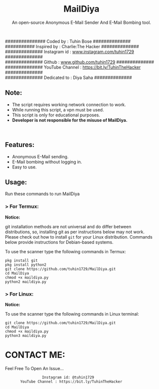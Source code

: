 <h1 align="center">MailDiya

</h1>
<p align="center">An open-source Anonymous E-Mail Sender And E-Mail Bombing tool.</p><br>


###############  Coded by      : Tuhin Bose ##############<br>
########### Inspired by        : Charlie:The Hacker ##############<br>
##############  Instagram id   : www.instagram.com/tuhin1729 ##############<br>
##############  Github         : www.github.com/tuhin1729 ##############<br>
############## YouTube Channel : https://bit.ly/TuhinTheHacker ##############<br>
############## Dedicated to    : Diya Saha ##############<br>

## Note:

- The script requires working network connection to work.
- While running this script, a vpn must be used.
- This script is only for educational purposes.
- **Developer is not responsible for the misuse of MailDiya.**
<br>

## Features:

- Anonymous E-Mail sending.
- E-Mail bombing without logging in.
- Easy to use.

## Usage:

Run these commands to run MailDiya

### > For Termux:

**Notice:** 

git installation methods are not universal and do differ between distributions,
so, installing git as per instructions below may not work.
Please check out how to install `git` for your Linux distribution.
Commands below provide instructions for Debian-based systems.

To use the scanner type the following commands in Termux:
```
pkg install git
pkg install python2
git clone https://github.com/tuhin1729/MailDiya.git
cd MailDiya
chmod +x maildiya.py
python2 maildiya.py
```

### > For Linux:

**Notice:** 

To use the scanner type the following commands in Linux terminal:
```
git clone https://github.com/tuhin1729/MailDiya.git
cd MailDiya
chmod +x maildiya.py
python3 maildiya.py
```



# CONTACT ME:

Feel Free To Open An Issue...

```
                 Instagram id: @tuhin1729
       YouTube Channel : https://bit.ly/TuhinTheHacker
```


